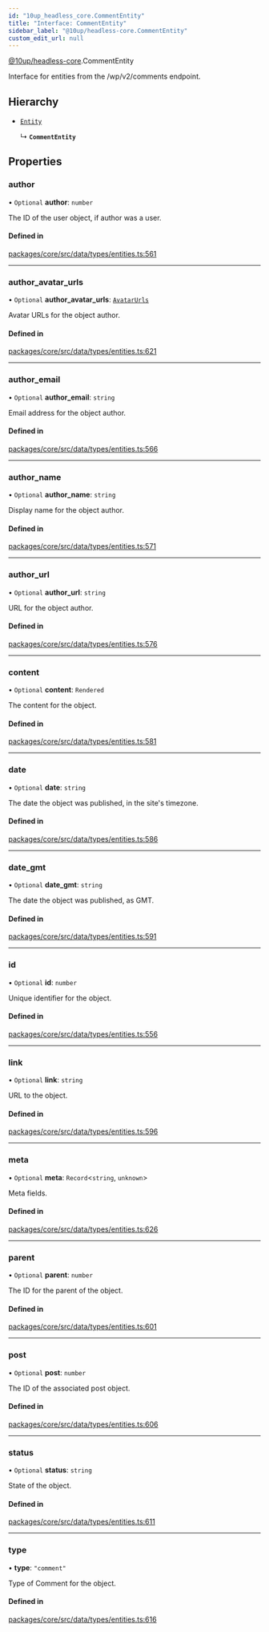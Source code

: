 ```yaml
---
id: "10up_headless_core.CommentEntity"
title: "Interface: CommentEntity"
sidebar_label: "@10up/headless-core.CommentEntity"
custom_edit_url: null
---
```


[@10up/headless-core](../modules/10up_headless_core.md).CommentEntity

Interface for entities from the /wp/v2/comments endpoint.

## Hierarchy

- [`Entity`](10up_headless_core.Entity.md)

  ↳ **`CommentEntity`**

## Properties

### author

• `Optional` **author**: `number`

The ID of the user object, if author was a user.

#### Defined in

[packages/core/src/data/types/entities.ts:561](https://github.com/10up/headless/blob/5293da0/packages/core/src/data/types/entities.ts#L561)

___

### author\_avatar\_urls

• `Optional` **author\_avatar\_urls**: [`AvatarUrls`](10up_headless_core.AvatarUrls.md)

Avatar URLs for the object author.

#### Defined in

[packages/core/src/data/types/entities.ts:621](https://github.com/10up/headless/blob/5293da0/packages/core/src/data/types/entities.ts#L621)

___

### author\_email

• `Optional` **author\_email**: `string`

Email address for the object author.

#### Defined in

[packages/core/src/data/types/entities.ts:566](https://github.com/10up/headless/blob/5293da0/packages/core/src/data/types/entities.ts#L566)

___

### author\_name

• `Optional` **author\_name**: `string`

Display name for the object author.

#### Defined in

[packages/core/src/data/types/entities.ts:571](https://github.com/10up/headless/blob/5293da0/packages/core/src/data/types/entities.ts#L571)

___

### author\_url

• `Optional` **author\_url**: `string`

URL for the object author.

#### Defined in

[packages/core/src/data/types/entities.ts:576](https://github.com/10up/headless/blob/5293da0/packages/core/src/data/types/entities.ts#L576)

___

### content

• `Optional` **content**: `Rendered`

The content for the object.

#### Defined in

[packages/core/src/data/types/entities.ts:581](https://github.com/10up/headless/blob/5293da0/packages/core/src/data/types/entities.ts#L581)

___

### date

• `Optional` **date**: `string`

The date the object was published, in the site's timezone.

#### Defined in

[packages/core/src/data/types/entities.ts:586](https://github.com/10up/headless/blob/5293da0/packages/core/src/data/types/entities.ts#L586)

___

### date\_gmt

• `Optional` **date\_gmt**: `string`

The date the object was published, as GMT.

#### Defined in

[packages/core/src/data/types/entities.ts:591](https://github.com/10up/headless/blob/5293da0/packages/core/src/data/types/entities.ts#L591)

___

### id

• `Optional` **id**: `number`

Unique identifier for the object.

#### Defined in

[packages/core/src/data/types/entities.ts:556](https://github.com/10up/headless/blob/5293da0/packages/core/src/data/types/entities.ts#L556)

___

### link

• `Optional` **link**: `string`

URL to the object.

#### Defined in

[packages/core/src/data/types/entities.ts:596](https://github.com/10up/headless/blob/5293da0/packages/core/src/data/types/entities.ts#L596)

___

### meta

• `Optional` **meta**: `Record`<`string`, `unknown`\>

Meta fields.

#### Defined in

[packages/core/src/data/types/entities.ts:626](https://github.com/10up/headless/blob/5293da0/packages/core/src/data/types/entities.ts#L626)

___

### parent

• `Optional` **parent**: `number`

The ID for the parent of the object.

#### Defined in

[packages/core/src/data/types/entities.ts:601](https://github.com/10up/headless/blob/5293da0/packages/core/src/data/types/entities.ts#L601)

___

### post

• `Optional` **post**: `number`

The ID of the associated post object.

#### Defined in

[packages/core/src/data/types/entities.ts:606](https://github.com/10up/headless/blob/5293da0/packages/core/src/data/types/entities.ts#L606)

___

### status

• `Optional` **status**: `string`

State of the object.

#### Defined in

[packages/core/src/data/types/entities.ts:611](https://github.com/10up/headless/blob/5293da0/packages/core/src/data/types/entities.ts#L611)

___

### type

• **type**: ``"comment"``

Type of Comment for the object.

#### Defined in

[packages/core/src/data/types/entities.ts:616](https://github.com/10up/headless/blob/5293da0/packages/core/src/data/types/entities.ts#L616)
